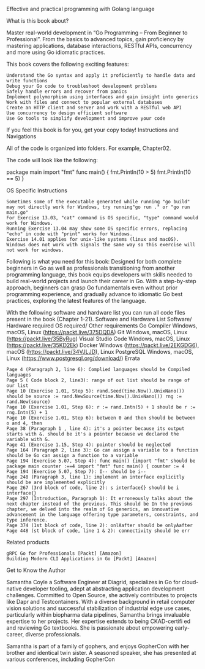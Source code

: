 Effective and practical programming with Golang language


What is this book about?

Master real-world development in “Go Programming – From Beginner to Professional”. From the basics to advanced topics, gain proficiency by mastering applications, database interactions, RESTful APIs, concurrency and more using Go idiomatic practices.

This book covers the following exciting features:

    Understand the Go syntax and apply it proficiently to handle data and write functions
    Debug your Go code to troubleshoot development problems
    Safely handle errors and recover from panics
    Implement polymorphism using interfaces and gain insight into generics
    Work with files and connect to popular external databases
    Create an HTTP client and server and work with a RESTful web API
    Use concurrency to design efficient software
    Use Go tools to simplify development and improve your code

If you feel this book is for you, get your copy today!
Instructions and Navigations

All of the code is organized into folders. For example, Chapter02.

The code will look like the following:

package main
import "fmt"
func main() {
 fmt.Println(10 > 5)
 fmt.Println(10 == 5)
}

OS Specific Instructions

    Sometimes some of the executable generated while running "go build" may not directly work for Windows, try running"go run ." or "go run main.go"
    For Exercise 13.03, "cat" command is OS specific, "type" command would work for Windows.
    Running Exercise 13.04 may show some OS specific errors, replacing "echo" in code with "print" works for Windows.
    Exercise 14.01 applies for unix-like systems (linux and macOS). Windows does not work with signals the same way so this exercise will not work for windows.

Following is what you need for this book: Designed for both complete beginners in Go as well as professionals transitioning from another programming language, this book equips developers with skills needed to build real-world projects and launch their career in Go. With a step-by-step approach, beginners can grasp Go fundamentals even without prior programming experience, and gradually advance to idiomatic Go best practices, exploring the latest features of the language.

With the following software and hardware list you can run all code files present in the book (Chapter 1-21).
Software and Hardware List
Software/ Hardware required 	OS required/ Other requirements
Go Compiler 	Windows, macOS, Linux (https://packt.live/375DQDA)
Git 	Windows, macOS, Linux (https://packt.live/35ByRug)
Visual Studio Code 	Windows, macOS, Linux (https://packt.live/35KD2Ek)
Docker 	Windows (https://packt.live/2EKGDG6), macOS (https://packt.live/34VJLJD), Linux
PostgreSQL 	Windows, macOS, Linux (https://www.postgresql.org/download/)
Errata

    Page 4 (Paragraph 2, line 6): Complied languages should be Compiled languages
    Page 5 ( Code block 2, line3): range of out list should be range of our list
    Page 10 (Exercise 1.01, Step 5): rand.Seed(time.Now().UnixNano()) should be source := rand.NewSource(time.Now().UnixNano()) rng := rand.New(source)
    Page 10 (Exercise 1.01, Step 6): r := rand.Intn(5) + 1 should be r := rng.Intn(5) + 1
    Page 10 (Exercise 1.01, Step 6): between 0 and then should be between o and 4, then
    Page 38 (Paragraph 1 , line 4): it's a pointer because its output starts with &. should be it's a pointer because we declared the variable with &.
    Page 41 (Exercise 1.15, Step 4): pointer should be neglected
    Page 164 (Paragraph 2, line 3): Go can assign a variable to a function should be Go can assign a function to a variable
    Page 194 (Exercise 5.07, Step 4): func main() {import "fmt" should be package main counter :==4 import "fmt" func main() { counter := 4
    Page 194 (Exercise 5.07, Step 7): I-- should be i--
    Page 248 (Paragraph 3, line 1): implement an interface explicitly should be are implemented explicitly
    Page 267 (3rd block of code, line 2): s interface{} should be i interface{}
    Page 297 (Introduction, Paragraph 1): It erroneously talks about the next chapter instead of the previous. This should be In the previous chapter, we delved into the realm of Go generics, an innovative advancement in the language offering type parameters, constraints, and type inference.
    Page 374 (1st block of code, line 2): onlAafter should be onlyAafter
    Page 448 (st block of code, line 1 & 2): connectivity should be err

Related products

    gRPC Go for Professionals [Packt] [Amazon]
    Building Modern CLI Applications in Go [Packt] [Amazon]

Get to Know the Author

Samantha Coyle a Software Engineer at Diagrid, specializes in Go for cloud-native developer tooling, adept at abstracting application development challenges. Committed to Open Source, she actively contributes to projects like Dapr and Testcontainers. With a diverse background in retail computer vision solutions and successful stabilization of industrial edge use cases, particularly within biopharma data pipelines, Samantha brings invaluable expertise to her projects. Her expertise extends to being CKAD-certifi ed and reviewing Go textbooks. She is passionate about empowering early-career, diverse professionals.

Samantha is part of a family of gophers, and enjoys GopherCon with her brother and identical twin sister. A seasoned speaker, she has presented at various conferences, including GopherCon
